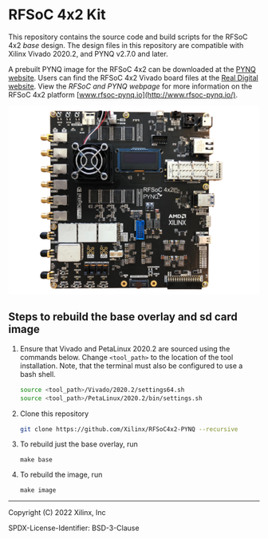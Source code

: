 # RFSoC 4x2 Kit
This repository contains the source code and build scripts for the RFSoC 4x2 *base* design. The design files in this repository are compatible with Xilinx Vivado 2020.2, and PYNQ v2.7.0 and later.

A prebuilt PYNQ image for the RFSoC 4x2 can be downloaded at the [PYNQ website](http://www.pynq.io/board.html). Users can find the RFSoC 4x2 Vivado board files at the [Real Digital website](https://www.realdigital.org/). View the *RFSoC and PYNQ webpage* for more information on the RFSoC 4x2 platform [www.rfsoc-pynq.io](http://www.rfsoc-pynq.io/).

<p align="center">
  <img src="./rfsoc_4x2.png" />
</p>

## Steps to rebuild the base overlay and sd card image

1. Ensure that Vivado and PetaLinux 2020.2 are sourced using the commands below. Change `<tool_path>` to the location of the tool installation. Note, that the terminal must also be configured to use a bash shell.

	```bash
	source <tool_path>/Vivado/2020.2/settings64.sh
	source <tool_path>/PetaLinux/2020.2/bin/settings.sh
	```

2. Clone this repository

	```bash
	git clone https://github.com/Xilinx/RFSoC4x2-PYNQ --recursive
	```

3. To rebuild just the base overlay, run

	```
	make base
	```

4. To rebuild the image, run

	```
	make image
	```

---
Copyright (C) 2022 Xilinx, Inc

SPDX-License-Identifier: BSD-3-Clause

